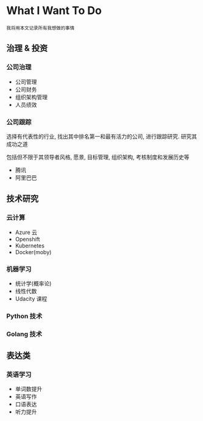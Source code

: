 # What I Want To Do
```
我将用本文记录所有我想做的事情
```

## 治理 & 投资
### 公司治理
- 公司管理
- 公司财务
- 组织架构管理
- 人员绩效

### 公司跟踪
选择有代表性的行业, 找出其中排名第一和最有活力的公司, 进行跟踪研究. 研究其成功之道

包括但不限于其领导者风格, 愿景, 目标管理, 组织架构, 考核制度和发展历史等
- 腾讯
- 阿里巴巴

## 技术研究
### 云计算
- Azure 云
- Openshift
- Kubernetes
- Docker(moby)

### 机器学习
- 统计学(概率论)
- 线性代数
- Udacity 课程

### Python 技术

### Golang 技术



## 表达类
### 英语学习
- 单词数提升
- 英语写作
- 口语表达
- 听力提升
